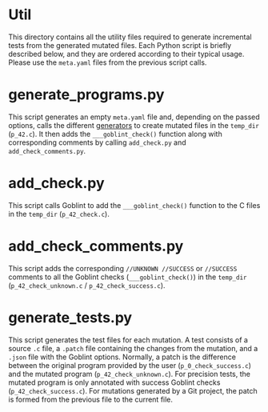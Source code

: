 # Util
This directory contains all the utility files required to generate incremental tests from the generated mutated files. Each Python script is briefly described below, and they are ordered according to their typical usage. Please use the `meta.yaml` files from the previous script calls.

# generate_programs.py
This script generates an empty `meta.yaml` file and, depending on the passed options, calls the different [generators](../generators/README.md) to create mutated files in the `temp_dir` (`p_42.c`). It then adds the `___goblint_check()` function along with corresponding comments by calling `add_check.py` and `add_check_comments.py`.

# add_check.py
This script calls Goblint to add the `___goblint_check()` function to the C files in the `temp_dir` (`p_42_check.c`).

# add_check_comments.py
This script adds the corresponding `//UNKNOWN //SUCCESS` or `//SUCCESS` comments to all the Goblint checks (`___goblint_check()`) in the `temp_dir` (`p_42_check_unknown.c` / `p_42_check_success.c`).

# generate_tests.py
This script generates the test files for each mutation. A test consists of a source `.c` file, a `.patch` file containing the changes from the mutation, and a `.json` file with the Goblint options. Normally, a patch is the difference between the original program provided by the user (`p_0_check_success.c`) and the mutated program (`p_42_check_unknown.c`). For precision tests, the mutated program is only annotated with success Goblint checks (`p_42_check_success.c`). For mutations generated by a Git project, the patch is formed from the previous file to the current file.
